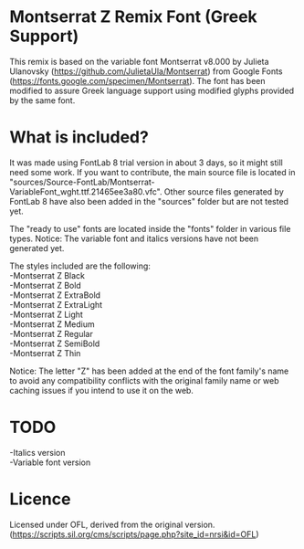 # Montserrat Z Remix Font (Greek Support)

This remix is based on the variable font Montserrat v8.000 by Julieta Ulanovsky (https://github.com/JulietaUla/Montserrat) from Google Fonts (https://fonts.google.com/specimen/Montserrat). The font has been modified to assure Greek language support using modified glyphs provided by the same font. 

# What is included?

It was made using FontLab 8 trial version in about 3 days, so it might still need some work. If you want to contribute, the main source file is located in "sources/Source-FontLab/Montserrat-VariableFont_wght.ttf.21465ee3a80.vfc". Other source files generated by FontLab 8 have also been added in the "sources" folder but are not tested yet.

The "ready to use" fonts are located inside the "fonts" folder in various file types. Notice: The variable font and italics versions have not been generated yet.

The styles included are the following:  
-Montserrat Z Black  
-Montserrat Z Bold  
-Montserrat Z ExtraBold  
-Montserrat Z ExtraLight  
-Montserrat Z Light  
-Montserrat Z Medium  
-Montserrat Z Regular  
-Montserrat Z SemiBold  
-Montserrat Z Thin  

Notice: The letter "Z" has been added at the end of the font family's name to avoid any compatibility conflicts with the original family name or web caching issues if you intend to use it on the web.

# TODO

-Italics version  
-Variable font version  
 
# Licence

Licensed under OFL, derived from the original version. (https://scripts.sil.org/cms/scripts/page.php?site_id=nrsi&id=OFL)
